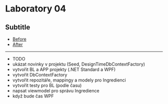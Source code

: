 ﻿# Laboratory 04
## Subtitle
* [Before](/Laboratories/Laboratory01/Laboiratory04_Before)
* [After](/Laboratories/Laboratory01/Laboiratory04_After)
---
* TODO
* ukázat novinky v projektu (Seed, DesignTimeDbContextFactory)
* vytvořit BL a APP projekty (.NET Standard a WPF)
* vytvořit DbContextFactory
* vytvořit repozitáře, mappingy a modely pro Ingredienci
* vytvořit testy pro BL (podle času)
* napsat viewmodel pro správu Ingredience
* když bude čas WPF